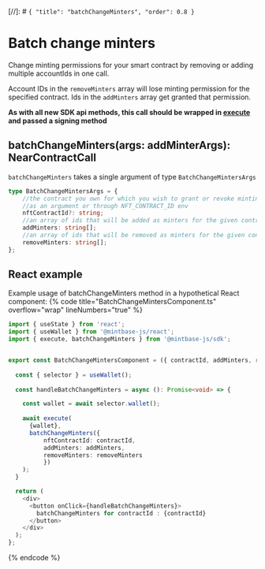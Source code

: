 [//]: # `{ "title": "batchChangeMinters", "order": 0.8 }`

# Batch change minters

Change minting permissions for your smart contract by removing or adding multiple accountIds in one call.

Account IDs in the `removeMinters` array will lose minting permission for the specified contract. Ids in the `addMinters` array get granted that permission.

**As with all new SDK api methods, this call should be wrapped in [execute](../#execute) and passed a signing method**

## batchChangeMinters(args: addMinterArgs): NearContractCall

`batchChangeMinters` takes a single argument of type `BatchChangeMintersArgs`

```typescript
type BatchChangeMintersArgs = {
    //the contract you own for which you wish to grant or revoke minting access
    //as an argument or through NFT_CONTRACT_ID env
    nftContractId?: string;
    //an array of ids that will be added as minters for the given contractId, if nothing is provided no minters will be added
    addMinters: string[];
    //an array of ids that will be removed as minters for the given contractId, if nothing is provided no minters will be added
    removeMinters: string[];
};
```
## React example

Example usage of batchChangeMinters method in a hypothetical React component:
{% code title="BatchChangeMintersComponent.ts" overflow="wrap" lineNumbers="true" %}

```typescript
import { useState } from 'react';
import { useWallet } from '@mintbase-js/react';
import { execute, batchChangeMinters } from '@mintbase-js/sdk';


export const BatchChangeMintersComponent = ({ contractId, addMinters, removeMinters }: BatchChangeMintersArgs): JSX.Element => {
  
  const { selector } = useWallet();
  
  const handleBatchChangeMinters = async (): Promise<void> => {

    const wallet = await selector.wallet();
    
    await execute(
      {wallet},
      batchChangeMinters({ 
          nftContractId: contractId,
          addMinters: addMinters, 
          removeMinters: removeMinters 
          })
    );
  }

  return (
    <div>
      <button onClick={handleBatchChangeMinters}>
        batchChangeMinters for contractId : {contractId}
      </button>
    </div>
  );
};
```
{% endcode %}
